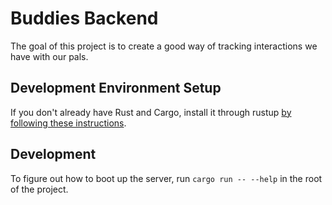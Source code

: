 # Buddies Backend

The goal of this project is to create a good way of tracking interactions we have with our pals.

## Development Environment Setup
If you don't already have Rust and Cargo, install it through rustup [by following these instructions](https://www.rust-lang.org/tools/install).

## Development
To figure out how to boot up the server, run `cargo run -- --help` in the root of the project.

